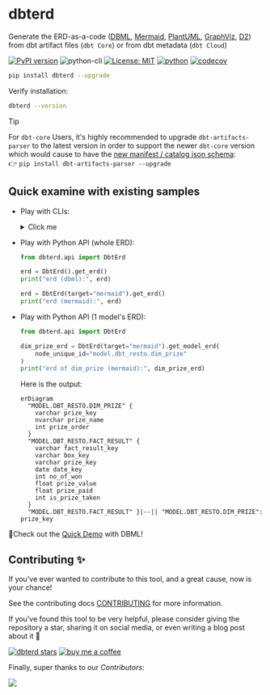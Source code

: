 # dbterd

Generate the ERD-as-a-code ([DBML](https://dbdiagram.io/d), [Mermaid](https://mermaid-js.github.io/mermaid-live-editor/), [PlantUML](https://plantuml.com/ie-diagram), [GraphViz](https://graphviz.org/), [D2](https://d2lang.com/)) from dbt artifact files (`dbt Core`) or from dbt metadata (`dbt Cloud`)

[![PyPI version](https://badge.fury.io/py/dbterd.svg)](https://pypi.org/project/dbterd/)
![python-cli](https://img.shields.io/badge/CLI-Python-FFCE3E?labelColor=14354C&logo=python&logoColor=white)
[![License: MIT](https://img.shields.io/badge/License-MIT-yellow.svg)](https://opensource.org/licenses/MIT)
[![python](https://img.shields.io/badge/Python-3.9|3.10|3.11-3776AB.svg?style=flat&logo=python&logoColor=white)](https://www.python.org)
[![codecov](https://codecov.io/gh/datnguye/dbterd/branch/main/graph/badge.svg?token=N7DMQBLH4P)](https://codecov.io/gh/datnguye/dbterd)

```bash
pip install dbterd --upgrade
```

Verify installation:

```bash
dbterd --version
```

> [!TIP]
> For `dbt-core` Users, it's highly recommended to upgrade `dbt-artifacts-parser` to the latest version in order to support the newer `dbt-core` version which would cause to have the [new manifest / catalog json schema](https://schemas.getdbt.com/):</br>
> 👉 `pip install dbt-artifacts-parser --upgrade`

## Quick examine with existing samples

- Play with CLIs:

  <details>
    <summary>Click me</summary>

    ```bash
    # select all models in dbt_resto
    dbterd run -ad samples/dbtresto
    # select all models in dbt_resto, Select multiple dbt resources
    dbterd run -ad samples/dbtresto -rt model -rt source
    # select only models in dbt_resto excluding staging
    dbterd run -ad samples/dbtresto -s model.dbt_resto -ns model.dbt_resto.staging
    # select only models in schema name mart excluding staging
    dbterd run -ad samples/dbtresto -s schema:mart -ns model.dbt_resto.staging
    # select only models in schema full name dbt.mart excluding staging
    dbterd run -ad samples/dbtresto -s schema:dbt.mart -ns model.dbt_resto.staging

    # other samples
    dbterd run -ad samples/fivetranlog
    dbterd run -ad samples/fivetranlog -rt model -rt source

    dbterd run -ad samples/facebookad
    dbterd run -ad samples/facebookad -rt model -rt source

    dbterd run -ad samples/shopify -s wildcard:*shopify.shopify__*
    dbterd run -ad samples/shopify -rt model -rt source

    dbterd run -ad samples/dbt-constraints -a "test_relationship:(name:foreign_key|c_from:fk_column_name|c_to:pk_column_name)"

    # your own sample without commiting to repo
    dbterd run -ad samples/local -rt model -rt source
    ```

  </details>

- Play with Python API (whole ERD):

    ```python
    from dbterd.api import DbtErd

    erd = DbtErd().get_erd()
    print("erd (dbml):", erd)

    erd = DbtErd(target="mermaid").get_erd()
    print("erd (mermaid):", erd)
    ```

- Play with Python API (1 model's ERD):

    ```python
    from dbterd.api import DbtErd

    dim_prize_erd = DbtErd(target="mermaid").get_model_erd(
        node_unique_id="model.dbt_resto.dim_prize"
    )
    print("erd of dim_prize (mermaid):", dim_prize_erd)
    ```

    Here is the output:

    ```mermaid
    erDiagram
      "MODEL.DBT_RESTO.DIM_PRIZE" {
        varchar prize_key
        nvarchar prize_name
        int prize_order
      }
      "MODEL.DBT_RESTO.FACT_RESULT" {
        varchar fact_result_key
        varchar box_key
        varchar prize_key
        date date_key
        int no_of_won
        float prize_value
        float prize_paid
        int is_prize_taken
      }
      "MODEL.DBT_RESTO.FACT_RESULT" }|--|| "MODEL.DBT_RESTO.DIM_PRIZE": prize_key
    ```

</details>

🏃Check out the [Quick Demo](https://dbterd.datnguyen.de/latest/nav/guide/targets/generate-dbml.html) with DBML!

## Contributing ✨

If you've ever wanted to contribute to this tool, and a great cause, now is your chance!

See the contributing docs [CONTRIBUTING](https://dbterd.datnguyen.de/latest/nav/development/contributing-guide.html) for more information.

If you've found this tool to be very helpful, please consider giving the repository a star, sharing it on social media, or even writing a blog post about it 💌

[![dbterd stars](https://img.shields.io/github/stars/datnguye/dbterd.svg?logo=github&style=for-the-badge&label=Star%20this%20repo)](https://github.com/datnguye/dbterd)
[![buy me a coffee](https://img.shields.io/badge/buy%20me%20a%20coffee-donate-yellow.svg?logo=buy-me-a-coffee&logoColor=white&labelColor=ff813f&style=for-the-badge)](https://www.buymeacoffee.com/datnguye)

Finally, super thanks to our *Contributors*:

<a href="https://github.com/datnguye/dbterd/graphs/contributors">
  <img src="https://contrib.rocks/image?repo=datnguye/dbterd" />
</a>

</br>
